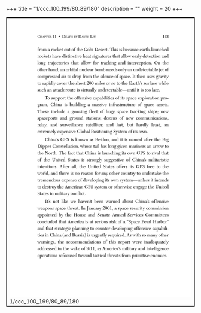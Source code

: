 +++
title = "1/ccc_100_199/80_89/180"
description = ""
weight = 20
+++

<table style="border:2px solid black;max-width:800px;max-height:800px;" 
><tr><td><img class="center-fit-jpg"
src="/jpg_/out_jpg_dbc_180.jpg"  >1/ccc_100_199/80_89/180</img></td></tr></table>